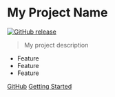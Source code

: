 <!-- TODO: Set project title and the description. For Github release, replace USERNAME and REPO-NAME, or delete the line. -->
# My Project Name

[![GitHub release](https://img.shields.io/github/tag/USERNAME/REPO-NAME.svg)](https://GitHub.com/USERNAME/REPO-NAME/tags/)

> My project description

<!-- TODO: List zero or more short sentences about the project's benefits/features. -->

- Feature
- Feature
- Feature

[GitHub](https://github.com/USERNAME/REPO-NAME/) <!-- TODO: Use your repo's path.-->
[Getting Started](#my-project-name) <!-- TODO: Use ID of homepage heading i.e. based on H1 of README.md -->
